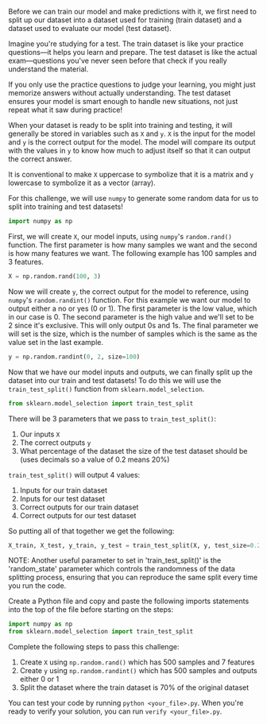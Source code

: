Before we can train our model and make predictions with it, we first need to split up our dataset into a dataset used for training (train dataset) and a dataset used to evaluate our model (test dataset).

Imagine you're studying for a test. The train dataset is like your practice questions—it helps you learn and prepare. The test dataset is like the actual exam—questions you've never seen before that check if you really understand the material.

If you only use the practice questions to judge your learning, you might just memorize answers without actually understanding. The test dataset ensures your model is smart enough to handle new situations, not just repeat what it saw during practice!

When your dataset is ready to be split into training and testing, it will generally be stored in variables such as `X` and `y`. `X` is the input for the model and `y` is the correct output for the model. The model will compare its output with the values in `y` to know how much to adjust itself so that it can output the correct answer.

It is conventional to make `X` uppercase to symbolize that it is a matrix and `y` lowercase to symbolize it as a vector (array).

For this challenge, we will use `numpy` to generate some random data for us to split into training and test datasets!

```python
import numpy as np
```

First, we will create `X`, our model inputs, using `numpy`'s `random.rand()` function. The first parameter is how many samples we want and the second is how many features we want. The following example has 100 samples and 3 features.
```python
X = np.random.rand(100, 3)
```

Now we will create `y`, the correct output for the model to reference, using `numpy`'s `random.randint()` function. For this example we want our model to output either a no or yes (0 or 1). The first parameter is the low value, which in our case is 0. The second parameter is the high value and we'll set to be 2 since it's exclusive. This will only output 0s and 1s. The final parameter we will set is the size, which is the number of samples which is the same as the value set in the last example.
```python
y = np.random.randint(0, 2, size=100)
```

Now that we have our model inputs and outputs, we can finally split up the dataset into our train and test datasets!
To do this we will use the `train_test_split()` function from `sklearn.model_selection`.
```python
from sklearn.model_selection import train_test_split
```

There will be 3 parameters that we pass to `train_test_split()`:
1. Our inputs `X`
2. The correct outputs `y`
3. What percentage of the dataset the size of the test dataset should be (uses decimals so a value of 0.2 means 20%)

`train_test_split()` will output 4 values:
1. Inputs for our train dataset
2. Inputs for our test dataset
3. Correct outputs for our train dataset
4. Correct outputs for our test dataset

So putting all of that together we get the following:
```python
X_train, X_test, y_train, y_test = train_test_split(X, y, test_size=0.2)
```

NOTE: Another useful parameter to set in 'train_test_split()' is the 'random_state' parameter which controls the randomness of the data splitting process, ensuring that you can reproduce the same split every time you run the code.

Create a Python file and copy and paste the following imports statements into the top of the file before starting on the steps:
```python
import numpy as np
from sklearn.model_selection import train_test_split
```

Complete the following steps to pass this challenge:
1. Create `X` using `np.random.rand()` which has 500 samples and 7 features
2. Create `y` using `np.random.randint()` which has 500 samples and outputs either 0 or 1
3. Split the dataset where the train dataset is 70% of the original dataset

You can test your code by running `python <your_file>.py`. When you're ready to verify your solution, you can run `verify <your_file>.py`.
